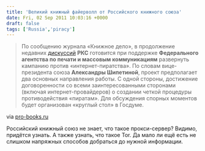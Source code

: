 ```yaml
---
title: 'Великий книжный файерволл от Российского книжного союза'
date: Fri, 02 Sep 2011 10:03:16 +0000
draft: false
tags: ['Russia','piracy']
---
```


> По сообщению журнала «Книжное дело», в продолжение недавних [дискуссий](http://pro-books.ru/news/3/7714) **РКС** готовится при поддержке **Федерального агентства по печати и массовым коммуникациям** развернуть кампанию против «интернет-пиратства». По словам вице-президента союза **Александры Шипетиной**, проект предполагает два основных направления работы. С одной стороны, достижение договоренности со всеми заинтересованными сторонами (включая интернет-провайдеров) о создании четкой процедуры противодействия «пиратам». Для обсуждения спорных моментов будет организован «круглый стол» в Госдуме.

via [pro-books.ru](http://pro-books.ru/news/3/7776?utm_source=feedburner&utm_medium=feed&utm_campaign=Feed%3A+Publishit+%28Pro-Books.Ru%29)

Российский книжный союз не знает, что такое прокси-сервер? Видимо, придётся узнать. А также узнать, что такое Tor. Да мало ли ещё есть не слишком напряжных способов добраться до нужной информации.